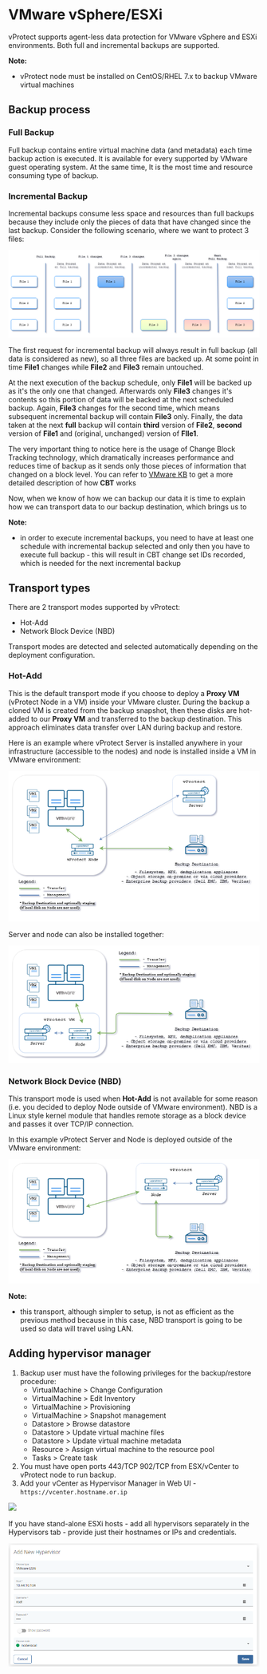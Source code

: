 # VMware vSphere/ESXi

vProtect supports agent-less data protection for VMware vSphere and ESXi environments. Both full and incremental backups are supported.

**Note:**

* vProtect node must be installed on CentOS/RHEL 7.x to backup VMware virtual machines

## Backup process

### Full Backup

Full backup contains entire virtual machine data \(and metadata\) each time backup action is executed. It is available for every supported by VMware guest operating system. At the same time, It is the most time and resource consuming type of backup.

### Incremental Backup

Incremental backups consume less space and resources than full backups because they include only the pieces of data that have changed since the last backup. Consider the following scenario, where we want to protect 3 files:

![](../../../.gitbook/assets/vmware-incremental.png)

The first request for incremental backup will always result in full backup \(all data is considered as new\), so all three files are backed up. At some point in time **File1** changes while **File2** and **File3** remain untouched.

At the next execution of the backup schedule, only **File1** will be backed up as it's the only one that changed. Afterwards only **File3** changes it's contents so this portion of data will be backed at the next scheduled backup. Again, **File3** changes for the second time, which means subsequent incremental backup will contain **File3** only. Finally, the data taken at the next **full** backup will contain **third** version of **File2**, **second** version of **File1** and \(original, unchanged\) version of **FIle1**.

The very important thing to notice here is the usage of Change Block Tracking technology, which dramatically increases performance and reduces time of backup as it sends only those pieces of information that changed on a block level. You can refer to [VMware KB](https://kb.vmware.com/s/article/1020128) to get a more detailed description of how **CBT** works

Now, when we know of how we can backup our data it is time to explain how we can transport data to our backup destination, which brings us to

**Note:**

* in order to execute incremental backups, you need to have at least one schedule with incremental backup selected and only then you have to execute full backup - this will result in CBT change set IDs recorded, which is needed for the next incremental backup

## Transport types

There are 2 transport modes supported by vProtect:

* Hot-Add
* Network Block Device \(NBD\)

Transport modes are detected and selected automatically depending on the deployment configuration.

### Hot-Add

This is the default transport mode if you choose to deploy a **Proxy VM** \(vProtect Node in a VM\) inside your VMware cluster. During the backup a cloned VM is created from the backup snapshot, then these disks are hot-added to our **Proxy VM** and transferred to the backup destination. This approach eliminates data transfer over LAN during backup and restore.

Here is an example where vProtect Server is installed anywhere in your infrastructure \(accessible to the nodes\) and node is installed inside a VM in VMware environment:

![](../../../.gitbook/assets/vmware-hotadd.png)

Server and node can also be installed together:

![](../../../.gitbook/assets/vmware-hotadd-aio%20%281%29.png)

### Network Block Device \(NBD\)

This transport mode is used when **Hot-Add** is not available for some reason \(i.e. you decided to deploy Node outside of VMware environment\). NBD is a Linux style kernel module that handles remote storage as a block device and passes it over TCP/IP connection.

In this example vProtect Server and Node is deployed outside of the VMware environment:

![](../../../.gitbook/assets/vmware-nbd-aio.png)

**Note:**

* this transport, although simpler to setup, is not as efficient as the previous method because in this case, NBD transport is going to be used so data will travel using LAN.

## Adding hypervisor manager

1. Backup user must have the following privileges for the backup/restore procedure:
   * VirtualMachine &gt; Change Configuration
   * VirtualMachine &gt; Edit Inventory
   * VirtualMachine &gt; Provisioning
   * VirtualMachine &gt; Snapshot management
   * Datastore &gt; Browse datastore
   * Datastore &gt; Update virtual machine files
   * Datastore &gt; Update virtual machine metadata
   * Resource &gt; Assign virtual machine to the resource pool
   * Tasks &gt; Create task
2. You must have open ports 443/TCP 902/TCP from ESX/vCenter to vProtect node to run backup.
3. Add your vCenter as Hypervisor Manager in Web UI - `https://vcenter.hostname.or.ip`

![](../../../.gitbook/assets/protected-platforms-vm-vcenter.jpg)

If you have stand-alone ESXi hosts - add all hypervisors separately in the Hypervisors tab - provide just their hostnames or IPs and credentials.

![](../../../.gitbook/assets/protected-platforms-vmware-esxi.png)

